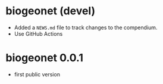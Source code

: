 # biogeonet (devel)

* Added a `NEWS.md` file to track changes to the compendium.
* Use GitHub Actions

# biogeonet 0.0.1

* first public version
